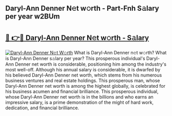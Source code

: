 ## Daryl-Ann Denner N𝚎t w𝚘rth - Part-Fnh S𝚊lary per year w2BUm

# <h2><a href="http://gc3lxj.nevu.top/?p=Daryl-Ann+Denner">🔗 👉🔴 Daryl-Ann Denner N𝚎t w𝚘rth - S𝚊lary</a></h2>

[![Daryl-Ann Denner N𝚎t W𝚘rth](https://i.imgur.com/Oavwk0R.jpeg)](http://gc3lxj.nevu.top/?p=Daryl-Ann+Denner)
What is Daryl-Ann Denner n𝚎t w𝚘rth? What is Daryl-Ann Denner s𝚊lary per year?
This prosperous individual's Daryl-Ann Denner net worth is considerable, positioning him among the industry's most well-off. Although his annual salary is considerable, it is dwarfed by his believed Daryl-Ann Denner net worth, which stems from his numerous business ventures and real estate holdings. This prosperous man, whose Daryl-Ann Denner net worth is among the highest globally, is celebrated for his business acumen and financial brilliance. This prosperous individual, whose Daryl-Ann Denner net worth is in the billions and who earns an impressive salary, is a prime demonstration of the might of hard work, dedication, and financial brilliance.
